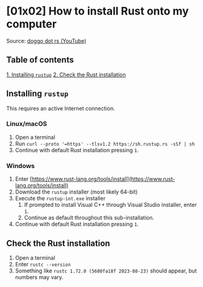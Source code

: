 # [01x02] How to install Rust onto my computer

Source: [doggo dot rs (YouTube)](https://www.youtube.com/watch?v=QSwEBgyX5ds)

## Table of contents

[1. Installing `rustup`](#installing-rustup)
[2. Check the Rust installation](#check-the-rust-installation)

## Installing `rustup`

This requires an active Internet connection.

### Linux/macOS

1. Open a terminal
2. Run `curl --proto '=https' --tlsv1.2 https://sh.rustup.rs -sSf | sh`
3. Continue with default Rust installation pressing `1`.

### Windows

1. Enter [https://www.rust-lang.org/tools/install](https://www.rust-lang.org/tools/install)
2. Download the `rustup` installer (most likely 64-bit)
3. Execute the `rustup-int.exe` installer
   1. If prompted to install Visual C++ through Visual Studio installer,
   enter `1`.
   2. Continue as default throughout this sub-installation.
4. Continue with default Rust installation pressing `1`.

## Check the Rust installation

1. Open a terminal
2. Enter `rustc --version`
3. Something like `rustc 1.72.0 (5680fa18f 2023-08-23)` should appear, but
   numbers may vary.
